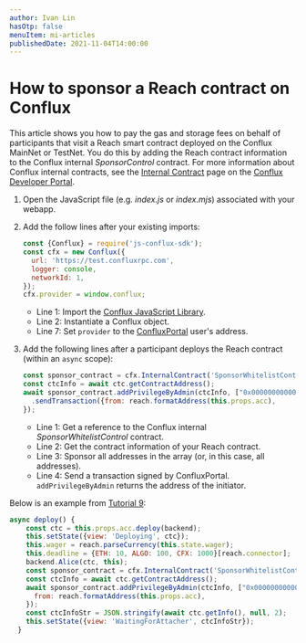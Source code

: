 ```yaml
---
author: Ivan Lin
hasOtp: false
menuItem: mi-articles
publishedDate: 2021-11-04T14:00:00
---
```


# How to sponsor a Reach contract on Conflux

This article shows you how to pay the gas and storage fees on behalf of participants that visit a Reach smart contract deployed on the Conflux MainNet or TestNet. You do this by adding the Reach contract information to the Conflux internal *SponsorControl* contract. For more information about Conflux internal contracts, see the [Internal Contract](https://developer.confluxnetwork.org/conflux-rust/internal_contract/internal_contract/) page on the [Conflux Developer Portal](https://developer.confluxnetwork.org/).

1. Open the JavaScript file (e.g. *index.js* or *index.mjs*) associated with your webapp.

1. Add the follow lines after your existing imports:

    ``` js
    const {Conflux} = require('js-conflux-sdk');
    const cfx = new Conflux({
      url: 'https://test.confluxrpc.com',
      logger: console,
      networkId: 1,
    });
    cfx.provider = window.conflux;
    ```

    * Line 1: Import the [Conflux JavaScript Library](https://github.com/Conflux-Chain/js-conflux-sdk).
    * Line 2: Instantiate a Conflux object.
    * Line 7: Set `provider` to the [ConfluxPortal](https://portal.confluxnetwork.org/) user's address.

1. Add the following lines after a participant deploys the Reach contract (within an `async` scope):

    ``` js
    const sponsor_contract = cfx.InternalContract('SponsorWhitelistControl');
    const ctcInfo = await ctc.getContractAddress();
    await sponsor_contract.addPrivilegeByAdmin(ctcInfo, ["0x0000000000000000000000000000000000000000"])
      .sendTransaction({from: reach.formatAddress(this.props.acc),
    });
    ```

    * Line 1: Get a reference to the Conflux internal *SponsorWhitelistControl* contract.
    * Line 2: Get the contract information of your Reach contract.
    * Line 3: Sponsor all addresses in the array (or, in this case, all addresses).
    * Line 4: Send a transaction signed by ConfluxPortal. `addPrivilegeByAdmin` returns the address of the initiator.

Below is an example from [Tutorial 9](https://github.com/reach-sh/reach-lang/tree/master/examples/tut-9):

``` js nonum
async deploy() {
    const ctc = this.props.acc.deploy(backend);
    this.setState({view: 'Deploying', ctc});
    this.wager = reach.parseCurrency(this.state.wager); 
    this.deadline = {ETH: 10, ALGO: 100, CFX: 1000}[reach.connector]; 
    backend.Alice(ctc, this);
    const sponsor_contract = cfx.InternalContract('SponsorWhitelistControl');
    const ctcInfo = await ctc.getContractAddress();
    await sponsor_contract.addPrivilegeByAdmin(ctcInfo, ["0x0000000000000000000000000000000000000000"]).sendTransaction({
      from: reach.formatAddress(this.props.acc),
    });
    const ctcInfoStr = JSON.stringify(await ctc.getInfo(), null, 2);
    this.setState({view: 'WaitingForAttacher', ctcInfoStr});
  }
```

